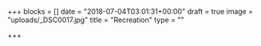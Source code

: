 +++
blocks = []
date = "2018-07-04T03:01:31+00:00"
draft = true
image = "uploads/_DSC0017.jpg"
title = "Recreation"
type = ""

+++

